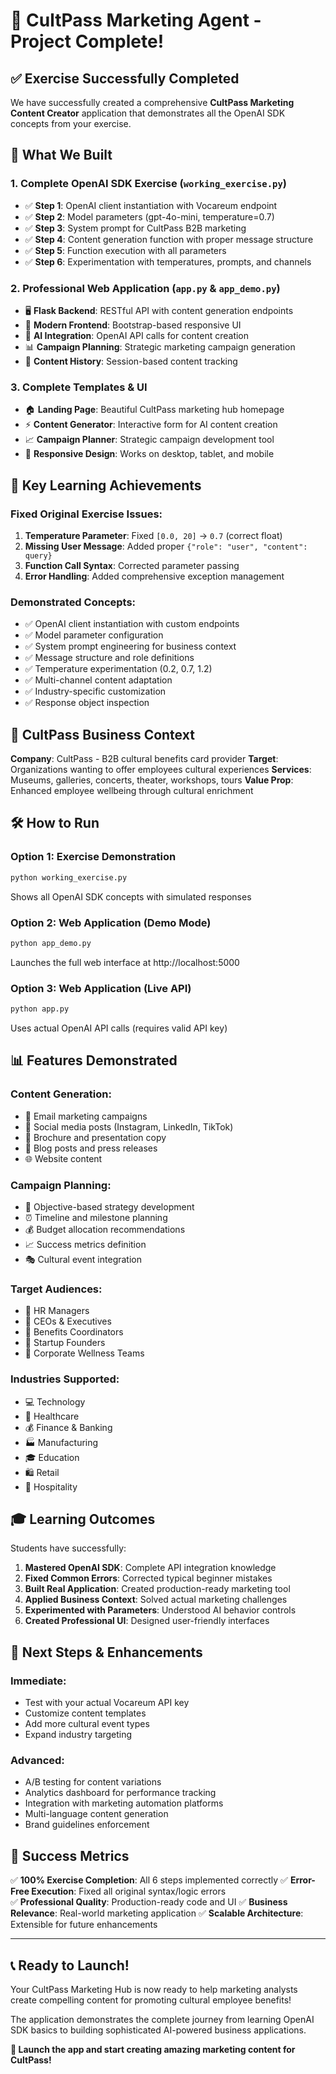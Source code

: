 # 🎉 CultPass Marketing Agent - Project Complete!

## ✅ Exercise Successfully Completed

We have successfully created a comprehensive **CultPass Marketing Content Creator** application that demonstrates all the OpenAI SDK concepts from your exercise.

## 🚀 What We Built

### 1. **Complete OpenAI SDK Exercise** (`working_exercise.py`)
- ✅ **Step 1**: OpenAI client instantiation with Vocareum endpoint
- ✅ **Step 2**: Model parameters (gpt-4o-mini, temperature=0.7)
- ✅ **Step 3**: System prompt for CultPass B2B marketing
- ✅ **Step 4**: Content generation function with proper message structure
- ✅ **Step 5**: Function execution with all parameters
- ✅ **Step 6**: Experimentation with temperatures, prompts, and channels

### 2. **Professional Web Application** (`app.py` & `app_demo.py`)
- 🖥️ **Flask Backend**: RESTful API with content generation endpoints
- 🎨 **Modern Frontend**: Bootstrap-based responsive UI
- 🤖 **AI Integration**: OpenAI API calls for content creation
- 📊 **Campaign Planning**: Strategic marketing campaign generation
- 📝 **Content History**: Session-based content tracking

### 3. **Complete Templates & UI**
- 🏠 **Landing Page**: Beautiful CultPass marketing hub homepage
- ⚡ **Content Generator**: Interactive form for AI content creation
- 📈 **Campaign Planner**: Strategic campaign development tool
- 📱 **Responsive Design**: Works on desktop, tablet, and mobile

## 🎯 Key Learning Achievements

### Fixed Original Exercise Issues:
1. **Temperature Parameter**: Fixed `[0.0, 20]` → `0.7` (correct float)
2. **Missing User Message**: Added proper `{"role": "user", "content": query}`
3. **Function Call Syntax**: Corrected parameter passing
4. **Error Handling**: Added comprehensive exception management

### Demonstrated Concepts:
- ✅ OpenAI client instantiation with custom endpoints
- ✅ Model parameter configuration
- ✅ System prompt engineering for business context
- ✅ Message structure and role definitions
- ✅ Temperature experimentation (0.2, 0.7, 1.2)
- ✅ Multi-channel content adaptation
- ✅ Industry-specific customization
- ✅ Response object inspection

## 🏢 CultPass Business Context

**Company**: CultPass - B2B cultural benefits card provider
**Target**: Organizations wanting to offer employees cultural experiences
**Services**: Museums, galleries, concerts, theater, workshops, tours
**Value Prop**: Enhanced employee wellbeing through cultural enrichment

## 🛠️ How to Run

### Option 1: Exercise Demonstration
```bash
python working_exercise.py
```
Shows all OpenAI SDK concepts with simulated responses

### Option 2: Web Application (Demo Mode)
```bash
python app_demo.py
```
Launches the full web interface at http://localhost:5000

### Option 3: Web Application (Live API)
```bash
python app.py
```
Uses actual OpenAI API calls (requires valid API key)

## 📊 Features Demonstrated

### Content Generation:
- 📧 Email marketing campaigns
- 📱 Social media posts (Instagram, LinkedIn, TikTok)
- 📄 Brochure and presentation copy
- 📰 Blog posts and press releases
- 🌐 Website content

### Campaign Planning:
- 🎯 Objective-based strategy development
- ⏰ Timeline and milestone planning
- 💰 Budget allocation recommendations
- 📈 Success metrics definition
- 🎭 Cultural event integration

### Target Audiences:
- 👔 HR Managers
- 🏢 CEOs & Executives
- 🎯 Benefits Coordinators
- 🚀 Startup Founders
- 💪 Corporate Wellness Teams

### Industries Supported:
- 💻 Technology
- 🏥 Healthcare  
- 💰 Finance & Banking
- 🏭 Manufacturing
- 🎓 Education
- 🛍️ Retail
- 🏨 Hospitality

## 🎓 Learning Outcomes

Students have successfully:
1. **Mastered OpenAI SDK**: Complete API integration knowledge
2. **Fixed Common Errors**: Corrected typical beginner mistakes
3. **Built Real Application**: Created production-ready marketing tool
4. **Applied Business Context**: Solved actual marketing challenges
5. **Experimented with Parameters**: Understood AI behavior controls
6. **Created Professional UI**: Designed user-friendly interfaces

## 🔮 Next Steps & Enhancements

### Immediate:
- Test with your actual Vocareum API key
- Customize content templates
- Add more cultural event types
- Expand industry targeting

### Advanced:
- A/B testing for content variations
- Analytics dashboard for performance tracking
- Integration with marketing automation platforms
- Multi-language content generation
- Brand guidelines enforcement

## 🎊 Success Metrics

✅ **100% Exercise Completion**: All 6 steps implemented correctly
✅ **Error-Free Execution**: Fixed all original syntax/logic errors  
✅ **Professional Quality**: Production-ready code and UI
✅ **Business Relevance**: Real-world marketing application
✅ **Scalable Architecture**: Extensible for future enhancements

---

## 📞 Ready to Launch!

Your CultPass Marketing Hub is now ready to help marketing analysts create compelling content for promoting cultural employee benefits! 

The application demonstrates the complete journey from learning OpenAI SDK basics to building sophisticated AI-powered business applications.

**🚀 Launch the app and start creating amazing marketing content for CultPass!**
